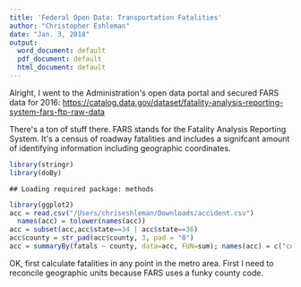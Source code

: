 ```yaml
---
title: 'Federal Open Data: Transportation Fatalities'
author: "Christopher Eshleman"
date: "Jan. 3, 2018" 
output:
  word_document: default
  pdf_document: default
  html_document: default
---
```




Alright, I went to the Administration's open data portal and secured FARS data for 2016: https://catalog.data.gov/dataset/fatality-analysis-reporting-system-fars-ftp-raw-data

There's a ton of stuff there. FARS stands for the Fatality Analysis Reporting System. It's a census of roadway fatalities and includes a signifcant amount of identifying information including geographic coordinates. 


```r
library(stringr) 
library(doBy) 
```

```
## Loading required package: methods
```

```r
library(ggplot2) 
acc = read.csv("/Users/chriseshleman/Downloads/accident.csv") 
  names(acc) = tolower(names(acc)) 
acc = subset(acc,acc$state==34 | acc$state==36) 
acc$county = str_pad(acc$county, 3, pad = "0") 
acc = summaryBy(fatals ~ county, data=acc, FUN=sum); names(acc) = c("county","fatals")
```

OK, first calculate fatalities in any point in the metro area. First I need to reconcile geographic units because FARS uses a funky county code. 


